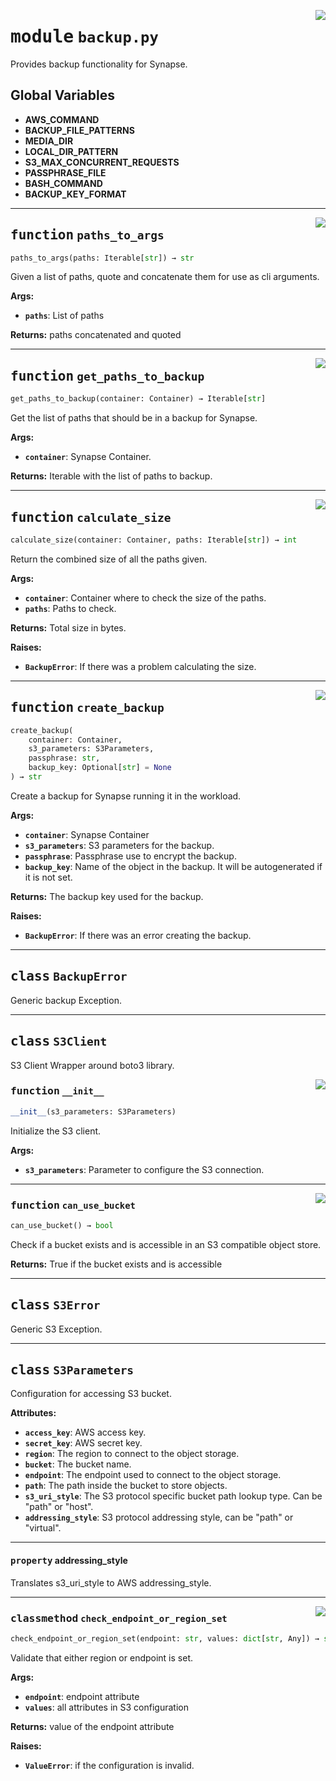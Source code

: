 <!-- markdownlint-disable -->

<a href="../src/backup.py#L0"><img align="right" style="float:right;" src="https://img.shields.io/badge/-source-cccccc?style=flat-square"></a>

# <kbd>module</kbd> `backup.py`
Provides backup functionality for Synapse. 

**Global Variables**
---------------
- **AWS_COMMAND**
- **BACKUP_FILE_PATTERNS**
- **MEDIA_DIR**
- **LOCAL_DIR_PATTERN**
- **S3_MAX_CONCURRENT_REQUESTS**
- **PASSPHRASE_FILE**
- **BASH_COMMAND**
- **BACKUP_KEY_FORMAT**

---

<a href="../src/backup.py#L162"><img align="right" style="float:right;" src="https://img.shields.io/badge/-source-cccccc?style=flat-square"></a>

## <kbd>function</kbd> `paths_to_args`

```python
paths_to_args(paths: Iterable[str]) → str
```

Given a list of paths, quote and concatenate them for use as cli arguments. 



**Args:**
 
 - <b>`paths`</b>:  List of paths 



**Returns:**
 paths concatenated and quoted 


---

<a href="../src/backup.py#L174"><img align="right" style="float:right;" src="https://img.shields.io/badge/-source-cccccc?style=flat-square"></a>

## <kbd>function</kbd> `get_paths_to_backup`

```python
get_paths_to_backup(container: Container) → Iterable[str]
```

Get the list of paths that should be in a backup for Synapse. 



**Args:**
 
 - <b>`container`</b>:  Synapse Container. 



**Returns:**
 Iterable with the list of paths to backup. 


---

<a href="../src/backup.py#L193"><img align="right" style="float:right;" src="https://img.shields.io/badge/-source-cccccc?style=flat-square"></a>

## <kbd>function</kbd> `calculate_size`

```python
calculate_size(container: Container, paths: Iterable[str]) → int
```

Return the combined size of all the paths given. 



**Args:**
 
 - <b>`container`</b>:  Container where to check the size of the paths. 
 - <b>`paths`</b>:  Paths to check. 



**Returns:**
 Total size in bytes. 



**Raises:**
 
 - <b>`BackupError`</b>:  If there was a problem calculating the size. 


---

<a href="../src/backup.py#L315"><img align="right" style="float:right;" src="https://img.shields.io/badge/-source-cccccc?style=flat-square"></a>

## <kbd>function</kbd> `create_backup`

```python
create_backup(
    container: Container,
    s3_parameters: S3Parameters,
    passphrase: str,
    backup_key: Optional[str] = None
) → str
```

Create a backup for Synapse running it in the workload. 



**Args:**
 
 - <b>`container`</b>:  Synapse Container 
 - <b>`s3_parameters`</b>:  S3 parameters for the backup. 
 - <b>`passphrase`</b>:  Passphrase use to encrypt the backup. 
 - <b>`backup_key`</b>:  Name of the object in the backup.  It will be autogenerated if it is not set. 



**Returns:**
 The backup key used for the backup. 



**Raises:**
 
 - <b>`BackupError`</b>:  If there was an error creating the backup. 


---

## <kbd>class</kbd> `BackupError`
Generic backup Exception. 





---

## <kbd>class</kbd> `S3Client`
S3 Client Wrapper around boto3 library. 

<a href="../src/backup.py#L106"><img align="right" style="float:right;" src="https://img.shields.io/badge/-source-cccccc?style=flat-square"></a>

### <kbd>function</kbd> `__init__`

```python
__init__(s3_parameters: S3Parameters)
```

Initialize the S3 client. 



**Args:**
 
 - <b>`s3_parameters`</b>:  Parameter to configure the S3 connection. 




---

<a href="../src/backup.py#L145"><img align="right" style="float:right;" src="https://img.shields.io/badge/-source-cccccc?style=flat-square"></a>

### <kbd>function</kbd> `can_use_bucket`

```python
can_use_bucket() → bool
```

Check if a bucket exists and is accessible in an S3 compatible object store. 



**Returns:**
  True if the bucket exists and is accessible 


---

## <kbd>class</kbd> `S3Error`
Generic S3 Exception. 





---

## <kbd>class</kbd> `S3Parameters`
Configuration for accessing S3 bucket. 



**Attributes:**
 
 - <b>`access_key`</b>:  AWS access key. 
 - <b>`secret_key`</b>:  AWS secret key. 
 - <b>`region`</b>:  The region to connect to the object storage. 
 - <b>`bucket`</b>:  The bucket name. 
 - <b>`endpoint`</b>:  The endpoint used to connect to the object storage. 
 - <b>`path`</b>:  The path inside the bucket to store objects. 
 - <b>`s3_uri_style`</b>:  The S3 protocol specific bucket path lookup type. Can be "path" or "host". 
 - <b>`addressing_style`</b>:  S3 protocol addressing style, can be "path" or "virtual". 


---

#### <kbd>property</kbd> addressing_style

Translates s3_uri_style to AWS addressing_style. 



---

<a href="../src/backup.py#L73"><img align="right" style="float:right;" src="https://img.shields.io/badge/-source-cccccc?style=flat-square"></a>

### <kbd>classmethod</kbd> `check_endpoint_or_region_set`

```python
check_endpoint_or_region_set(endpoint: str, values: dict[str, Any]) → str
```

Validate that either region or endpoint is set. 



**Args:**
 
 - <b>`endpoint`</b>:  endpoint attribute 
 - <b>`values`</b>:  all attributes in S3 configuration 



**Returns:**
 value of the endpoint attribute 



**Raises:**
 
 - <b>`ValueError`</b>:  if the configuration is invalid. 


